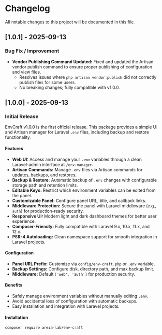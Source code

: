 # Changelog

All notable changes to this project will be documented in this file.

## [1.0.1] - 2025-09-13

### Bug Fix / Improvement

- **Vendor Publishing Command Updated:** Fixed and updated the Artisan vendor publish command to ensure proper publishing of configuration and view files.
  - Resolves issues where `php artisan vendor:publish` did not correctly publish files for some users.
  - No breaking changes; fully compatible with v1.0.0.

## [1.0.0] - 2025-09-13

### Initial Release

EnvCraft v1.0.0 is the first official release. This package provides a simple UI and Artisan manager for Laravel `.env` files, including backup and restore functionality.

#### Features

- **Web UI:** Access and manage your `.env` variables through a clean Laravel-admin interface at `/env-manager`.
- **Artisan Commands:** Manage `.env` files via Artisan commands for updates, backups, and restores.
- **Backup & Restore:** Automatic backup of `.env` changes with configurable storage path and retention limits.
- **Editable Keys:** Restrict which environment variables can be edited from the panel.
- **Customizable Panel:** Configure panel URL, title, and callback links.
- **Middleware Protection:** Secure the panel with Laravel middleware (e.g., `auth`) for production-ready security.
- **Responsive UI:** Modern light and dark dashboard themes for better user experience.
- **Composer-Friendly:** Fully compatible with Laravel 9.x, 10.x, 11.x, and 12.x.
- **PSR-4 Autoloading:** Clean namespace support for smooth integration in Laravel projects.

#### Configuration

- **Panel URL Prefix:** Customize via `config/env-craft.php` or `.env` variable.
- **Backup Settings:** Configure disk, directory path, and max backup limit.
- **Middleware:** Default `['web', 'auth']` for production security.

#### Benefits

- Safely manage environment variables without manually editing `.env`.
- Avoid accidental loss of configuration with automatic backups.
- Easy installation and integration with Laravel projects.

#### Installation

```bash
composer require areia-lab/env-craft
```
